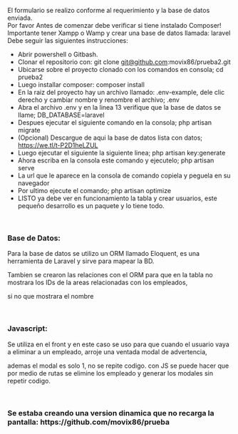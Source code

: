 
El formulario se realizo conforme al requerimiento y la base de datos enviada. <br>
Por favor Antes de comenzar debe verificar si tiene instalado Composer! <br>
Importante tener Xampp o Wamp y crear una base de datos llamada: laravel <br>
Debe seguir las siguientes instrucciones:

- Abrir powershell o Gitbash.
- Clonar el repositorio con: git clone git@github.com:movix86/prueba2.git
- Ubicarse sobre el proyecto clonado con los comandos en consola; cd prueba2
- Luego installar composer: composer install
- En la raiz del proyecto hay un archivo llamado: .env-example, dele clic derecho y cambiar nombre y renombre el archivo; .env
- Abra el archivo .env y en la linea 13 verifique que la base de datos se llame; DB_DATABASE=laravel
- Despues ejecutar el siguiente comando en la consola; php artisan migrate
- (Opcional) Descargue de aqui la base de datos lista con datos; https://we.tl/t-P2D1heLZUL
- Luego ejecutar el siguiente la siguiente linea; php artisan key:generate
- Ahora escriba en la consola este comando y ejecutelo; php artisan serve
- La url que le aparece en la consola de comando copiela y peguela en su navegador
- Por ultimo ejecute el comando; php artisan optimize
- LISTO ya debe ver en funcionamiento la tabla y crear usuarios, este pequeño desarrollo es un  paquete y lo tiene todo.
<br>

<h3>Base de Datos:</h3>
<p>Para la base de datos se utilizo un ORM llamado Eloquent, es una herramienta de Laravel y sirve para mapear la BD.</p>
<p>Tambien se crearon las relaciones con el ORM para que en la tabla no mostrara los IDs de la areas relacionadas con los empleados,</p>
<p>si no que mostrara el nombre</p>
<br>

<h3>Javascript:</h3>
<p>Se utiliza en el front y en este caso se uso para que cuando el usuario vaya a eliminar a un empleado, arroje una ventada modal de advertencia,</p>
<p>ademas el modal es solo 1, no se repite codigo. con JS se puede hacer que por medio de rutas se elimine los empleado y generar los modales sin repetir codigo.</p>

<br>
<h3> Se estaba creando una version dinamica que no recarga la pantalla: https://github.com/movix86/prueba</h3>

